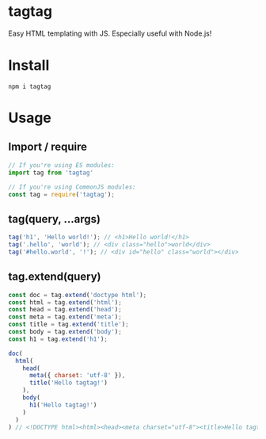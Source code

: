# tagtag
Easy HTML templating with JS. Especially useful with Node.js!

# Install
`npm i tagtag`

# Usage
## Import / require
```js
// If you're using ES modules:
import tag from 'tagtag'

// If you're using CommonJS modules:
const tag = require('tagtag');
```
## tag(query, ...args)
```js
tag('h1', 'Hello world!'); // <h1>Hello world!</h1>
tag('.hello', 'world'); // <div class="hello">world</div>
tag('#hello.world', '!'); // <div id="hello" class="world"></div>
```

## tag.extend(query)
```js
const doc = tag.extend('doctype html');
const html = tag.extend('html');
const head = tag.extend('head');
const meta = tag.extend('meta');
const title = tag.extend('title');
const body = tag.extend('body');
const h1 = tag.extend('h1');

doc(
  html(
    head(
      meta({ charset: 'utf-8' }),
      title('Hello tagtag!')
    ),
    body(
      h1('Hello tagtag!')
    )
  )
) // <!DOCTYPE html><html><head><meta charset="utf-8"><title>Hello tagtag!</title></head><body><h1>Hello tagtag!</h1></body></html>
```
